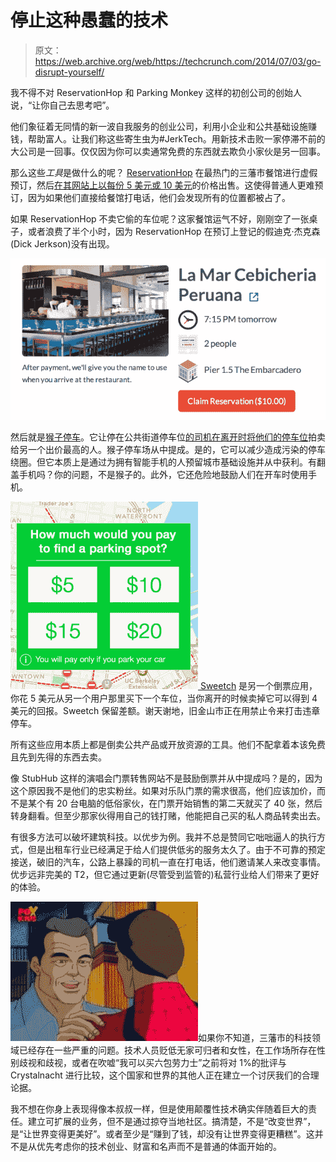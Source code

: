 # 停止这种愚蠢的技术

> 原文：<https://web.archive.org/web/https://techcrunch.com/2014/07/03/go-disrupt-yourself/>

我不得不对 ReservationHop 和 Parking Monkey 这样的初创公司的创始人说，“让你自己去思考吧”。

他们象征着无同情的新一波自我服务的创业公司，利用小企业和公共基础设施赚钱，帮助富人。让我们称这些寄生虫为#JerkTech。用新技术击败一家停滞不前的大公司是一回事。仅仅因为你可以卖通常免费的东西就去欺负小家伙是另一回事。

那么这些*工具*是做什么的呢？ [ReservationHop](https://web.archive.org/web/20221203005413/https://reservationhop.com/howitworks.php) 在最热门的三藩市餐馆进行虚假预订，然后[在其网站上以每份 5 美元或 10 美元](https://web.archive.org/web/20221203005413/https://beta.techcrunch.com/2014/07/03/everyone-seems-mad-at-reservation-hop-founder-admits-he-was-taken-aback-by-the-criticism/?ncid=fb)的价格出售。这使得普通人更难预订，因为如果他们直接给餐馆打电话，他们会发现所有的位置都被占了。

如果 ReservationHop 不卖它偷的车位呢？这家餐馆运气不好，刚刚空了一张桌子，或者浪费了半个小时，因为 ReservationHop 在预订上登记的假迪克·杰克森(Dick Jerkson)没有出现。

![Screen Shot 2014-07-03 at 5.44.08 PM](img/814d684b52117767bd1f1927e39ad29a.png)

然后就是[猴子停车](https://web.archive.org/web/20221203005413/http://monkeyparking.strikingly.com/)。它让停在公共街道停车位[的司机在离开时将他们的停车位](https://web.archive.org/web/20221203005413/http://uptownalmanac.com/2014/05/app-promises-150-month-selling-san-franciscos-underpriced-public-parking)拍卖给另一个出价最高的人。猴子停车场从中提成。是的，它可以减少造成污染的停车绕圈。但它本质上是通过为拥有智能手机的人预留城市基础设施并从中获利。有翻盖手机吗？你的问题，不是猴子的。此外，它还危险地鼓励人们在开车时使用手机。

[![olupjdplukuybxmigqej](img/6d993773ea173d74fdfaa48f2bed7f91.png) Sweetch](https://web.archive.org/web/20221203005413/http://www.getsweetch.com/) 是另一个倒票应用，你花 5 美元从另一个用户那里买下一个车位，当你离开的时候卖掉它可以得到 4 美元的回报。Sweetch 保留差额。谢天谢地，旧金山市正在用禁止令来打击违章停车。

所有这些应用本质上都是倒卖公共产品或开放资源的工具。他们不配拿着本该免费且先到先得的东西去卖。

像 StubHub 这样的演唱会门票转售网站不是鼓励倒票并从中提成吗？是的，因为这个原因我不是他们的忠实粉丝。如果对乐队门票的需求很高，他们应该加价，而不是某个有 20 台电脑的低俗家伙，在门票开始销售的第二天就买了 40 张，然后转身翻看。但至少那家伙得用自己的钱打赌，他能把自己买的私人商品转卖出去。

有很多方法可以破坏建筑科技。以优步为例。我并不总是赞同它咄咄逼人的执行方式，但是出租车行业已经满足于给人们提供低劣的服务太久了。由于不可靠的预定接送，破旧的汽车，公路上暴躁的司机一直在打电话，他们邀请某人来改变事情。优步远非完美的 T2，但它通过更新(尽管受到监管的)私营行业给人们带来了更好的体验。

![368744-14973-uncle-ben](img/2e6a02fd433ef25d3e54523eb9c54936.png)如果你不知道，三藩市的科技领域已经存在一些严重的问题。技术人员贬低无家可归者和女性，在工作场所存在性别歧视和歧视，或者在吹嘘“我可以买六包劳力士”之前将对 1%的批评与 Crystalnacht 进行比较，这个国家和世界的其他人正在建立一个讨厌我们的合理论据。

我不想在你身上表现得像本叔叔一样，但是使用颠覆性技术确实伴随着巨大的责任。建立可扩展的业务，但不是通过掠夺当地社区。搞清楚，不是“改变世界”，是“让世界变得更美好”。或者至少是“赚到了钱，却没有让世界变得更糟糕”。这并不是从优先考虑你的技术创业、财富和名声而不是普通的体面开始的。